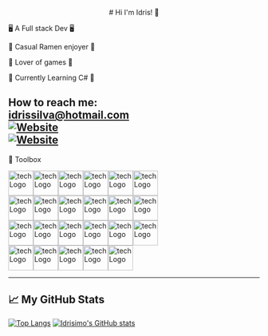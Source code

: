 <p align="center">
# Hi I'm Idris! 👋 

🖥️ A Full stack Dev 🖥️

🍜 Casual Ramen enjoyer 🍜

👾 Lover of games 👾

📖 Currently Learning C# 📖

How to reach me: </br>
<a href="mailto:idrissilva@hotmail.com">idrissilva@hotmail.com</a> </br>
[![Website](https://img.shields.io/badge/idrissilva.com-grey?style=for-the-badge&url=https%3A%2F%2Fidrissilva.com)](https://idrissilva.com/) </br>
[![Website](https://img.shields.io/badge/LinkedIn-0077B5?style=for-the-badge&logo=linkedin&logoColor=white)](https://www.linkedin.com/in/idris-silva/)
---
</p>
🧰 Toolbox

<img src="https://cdn.jsdelivr.net/gh/devicons/devicon/icons/html5/html5-original-wordmark.svg" alt="tech Logo" width="50" height="50"/><img src="https://cdn.jsdelivr.net/gh/devicons/devicon/icons/css3/css3-original-wordmark.svg" alt="tech Logo" width="50" height="50"/><img src="https://cdn.jsdelivr.net/gh/devicons/devicon/icons/pandas/pandas-original-wordmark.svg" alt="tech Logo" width="50" height="50"/><img src="https://cdn.jsdelivr.net/gh/devicons/devicon/icons/jest/jest-plain.svg" alt="tech Logo" width="50" height="50"/><img src="https://cdn.jsdelivr.net/gh/devicons/devicon/icons/python/python-original-wordmark.svg" alt="tech Logo" width="50" height="50"/><img src="https://cdn.jsdelivr.net/gh/devicons/devicon/icons/amazonwebservices/amazonwebservices-original-wordmark.svg" alt="tech Logo" width="50" height="50"/></br>
<img src="https://cdn.jsdelivr.net/gh/devicons/devicon/icons/javascript/javascript-original.svg" alt="tech Logo" width="50" height="50"/><img src="https://cdn.jsdelivr.net/gh/devicons/devicon/icons/mongodb/mongodb-original-wordmark.svg" alt="tech Logo" width="50" height="50"/><img src="https://cdn.jsdelivr.net/gh/devicons/devicon/icons/nodejs/nodejs-original-wordmark.svg" alt="tech Logo" width="50" height="50"/><img src="https://cdn.jsdelivr.net/gh/devicons/devicon/icons/bootstrap/bootstrap-original-wordmark.svg" alt="tech Logo" width="50" height="50"/><img src="https://cdn.jsdelivr.net/gh/devicons/devicon/icons/express/express-original-wordmark.svg" alt="tech Logo" width="50" height="50"/><img src="https://cdn.jsdelivr.net/gh/devicons/devicon/icons/postgresql/postgresql-original-wordmark.svg" alt="tech Logo" width="50" height="50"/></br>
<img src="https://cdn.jsdelivr.net/gh/devicons/devicon/icons/webpack/webpack-original-wordmark.svg" alt="tech Logo" width="50" height="50"/><img src="https://cdn.jsdelivr.net/gh/devicons/devicon/icons/flask/flask-original-wordmark.svg" alt="tech Logo" width="50" height="50"/><img src="https://cdn.jsdelivr.net/gh/devicons/devicon/icons/docker/docker-original-wordmark.svg" alt="tech Logo" width="50" height="50"/><img src="https://cdn.jsdelivr.net/gh/devicons/devicon/icons/django/django-plain-wordmark.svg" alt="tech Logo" width="50" height="50"/><img src="https://cdn.jsdelivr.net/gh/devicons/devicon/icons/pytest/pytest-original-wordmark.svg" alt="tech Logo" width="50" height="50"/><img src="https://cdn.jsdelivr.net/gh/devicons/devicon/icons/react/react-original-wordmark.svg" alt="tech Logo" width="50" height="50"/></br>
<img src="https://cdn.jsdelivr.net/gh/devicons/devicon/icons/redux/redux-original.svg" alt="tech Logo" width="50" height="50"/><img src="https://cdn.jsdelivr.net/gh/devicons/devicon/icons/selenium/selenium-original.svg" alt="tech Logo" width="50" height="50"/><img src="https://cdn.jsdelivr.net/gh/devicons/devicon/icons/bash/bash-original.svg" alt="tech Logo" width="50" height="50"/><img src="https://cdn.jsdelivr.net/gh/devicons/devicon/icons/heroku/heroku-plain-wordmark.svg" alt="tech Logo" width="50" height="50"/><img src="https://cdn.jsdelivr.net/gh/devicons/devicon/icons/opencv/opencv-original-wordmark.svg" alt="tech Logo" width="50" height="50"/>

---

## &#x1f4c8; My GitHub Stats

[![Top Langs](https://github-readme-stats.vercel.app/api/top-langs/?username=idrisimo&hide=procfile,shell&theme=dark)](https://github.com/anuraghazra/github-readme-stats)
[![Idrisimo's GitHub stats](https://github-readme-stats.vercel.app/api?username=idrisimo&theme=dark)](https://github.com/anuraghazra/github-readme-stats)
